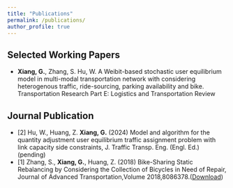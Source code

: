 ```yaml
---
title: "Publications"
permalink: /publications/
author_profile: true
---
```


<!-- {% if author.googlescholar %}
  You can also find my articles on <u><a href="{{author.googlescholar}}">my Google Scholar profile</a>.</u>
{% endif %}

{% include base_path %}

{% for post in site.publications reversed %}
  {% include archive-single.html %}
{% endfor %} -->


Selected Working Papers
-------------
- **Xiang, G.**, Zhang, S. Hu, W. A Weibit-based stochastic user equilibrium model in multi-modal transportation network with considering heterogenous traffic, ride-sourcing, parking availability and bike. Transportation Research Part E: Logistics and Transportation Review  




Journal Publication
--------------
* [2] Hu, W., Huang, Z. **Xiang, G.** (2024) Model and algorithm for the quantity adjustment user equilibrium traffic assignment problem with link capacity side constraints, J. Traffic Transp. Eng. (Engl. Ed.) (pending)  
* [1] Zhang, S., **Xiang, G.**, Huang, Z. (2018) Bike-Sharing Static Rebalancing by Considering the Collection of Bicycles in Need of Repair, Journal of Advanced Transportation,Volume 2018,8086378.([Download](https://onlinelibrary.wiley.com/doi/full/10.1155/2018/8086378)) 